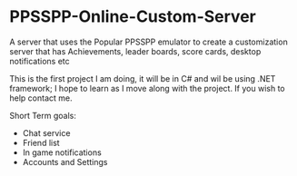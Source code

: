 # PPSSPP-Online-Custom-Server
A server that uses the Popular PPSSPP emulator to create a customization server that has Achievements, leader boards, score cards, desktop notifications etc

This is the first project I am doing, it will be in C# and wil be using .NET framework; I hope to learn as I move along with the project. If you wish to help contact me.

Short Term goals:
- Chat service 
- Friend list
- In game notifications
- Accounts and Settings

